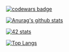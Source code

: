 [![codewars badge](https://www.codewars.com/users/bazuara/badges/large)](https://www.codewars.com/users/bazuara)

[![Anurag's github stats](https://github-readme-stats.vercel.app/api?username=bazuara&count_private=true&show_icons=true&theme=merko)](https://github.com/anuraghazra/github-readme-stats)

[![42 stats](https://badge42.herokuapp.com/api/stats/bazuara)](https://github.com/JaeSeoKim/badge42)

[![Top Langs](https://github-readme-stats.vercel.app/api/top-langs/?username=bazuara&layout=compact&theme=merko&langs_count=10&hide=php,javaScript,css,html)](https://github.com/anuraghazra/github-readme-stats)

<!--
**bazuara/bazuara** is a ✨ _special_ ✨ repository because its `README.md` (this file) appears on your GitHub profile.

Here are some ideas to get you started:

- 🔭 I’m currently working on ...
- 🌱 I’m currently learning ...
- 👯 I’m looking to collaborate on ...
- 🤔 I’m looking for help with ...
- 💬 Ask me about ...
- 📫 How to reach me: ...
- 😄 Pronouns: ...
- ⚡ Fun fact: ...
-->
